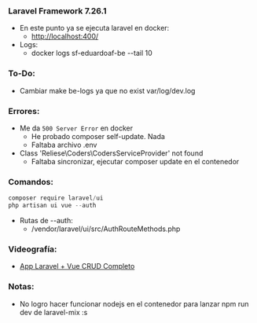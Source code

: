 ### Laravel Framework 7.26.1
- En este punto ya se ejecuta laravel en docker:
    - [http://localhost:400/](http://localhost:400/)
- Logs:
    - docker logs sf-eduardoaf-be --tail 10

### To-Do:
- Cambiar make be-logs ya que no exist var/log/dev.log

### Errores:
- Me da `500 Server Error` en docker
    - He probado composer self-update. Nada
    - Faltaba archivo .env
- Class 'Reliese\Coders\CodersServiceProvider' not found
    - Faltaba sincronizar, ejecutar composer update en el contenedor    

### Comandos:
```js
composer require laravel/ui
php artisan ui vue --auth
```
- Rutas de --auth: 
    - /vendor/laravel/ui/src/AuthRouteMethods.php

### Videografía:
- [App Laravel + Vue CRUD Completo](https://www.youtube.com/watch?v=UzegdHgNEF4&t=1785s)

### Notas:
- No logro hacer funcionar nodejs en el contenedor para lanzar npm run dev de laravel-mix :s
